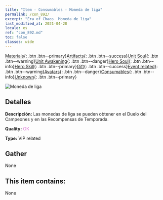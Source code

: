 ```yaml
---
title: "Item - Consumables - Moneda de liga"
permalink: /con_892/
excerpt: "Era of Chaos  Moneda de liga"
last_modified_at: 2021-04-28
locale: es
ref: "con_892.md"
toc: false
classes: wide
---
```

 [Materials](/ItemsES/){: .btn .btn--primary}[Artifacts](/ItemsES/Artifacts/){: .btn .btn--success}[Unit Soul](/ItemsES/UnitSoul/){: .btn .btn--warning}[Unit Awakening](/ItemsES/UnitAwakening/){: .btn .btn--danger}[Hero Soul](/ItemsES/HeroSoul/){: .btn .btn--info}[Hero Skill](/ItemsES/HeroSkill/){: .btn .btn--primary}[Gift](/ItemsES/Gift/){: .btn .btn--success}[Event related](/ItemsES/Events/){: .btn .btn--warning}[Avatars](/ItemsES/Avatars/){: .btn .btn--danger}[Consumables](/ItemsES/Consumables/){: .btn .btn--info}[Unknown](/ItemsES/Unknown/){: .btn .btn--primary}

 ![Moneda de liga](/images/t/i_112.png)

## Detalles
 **Descripción:** Las monedas de liga se pueden obtener en el Duelo del Campeones y en las Recompensas de Temporada.

 **Quality:** <span style="color: #DA70D6">OK</span>

 **Type:** VIP related

## Gather

  None

## This item contains:

  None


